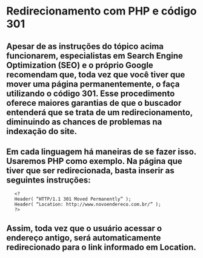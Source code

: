 # Redirecionamento com PHP e código 301

## Apesar de as instruções do tópico acima funcionarem, especialistas em Search Engine Optimization (SEO) e o próprio Google recomendam que, toda vez que você tiver que mover uma página permanentemente, o faça utilizando o código 301. Esse procedimento oferece maiores garantias de que o buscador entenderá que se trata de um redirecionamento, diminuindo as chances de problemas na indexação do site.

## Em cada linguagem há maneiras de se fazer isso. Usaremos PHP como exemplo. Na página que tiver que ser redirecionada, basta inserir as seguintes instruções:

	   <?
	   Header( “HTTP/1.1 301 Moved Permanently” );
	   Header( “Location: http://www.novoendereco.com.br/” );
	   ?>
    
## Assim, toda vez que o usuário acessar o endereço antigo, será automaticamente redirecionado para o link informado em Location.
